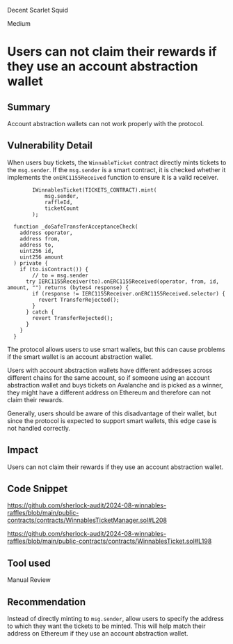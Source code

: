 Decent Scarlet Squid

Medium

# Users can not claim their rewards if they use an account abstraction wallet

## Summary
Account abstraction wallets can not work properly with the protocol.

## Vulnerability Detail
When users buy tickets, the `WinnableTicket` contract directly mints tickets to the `msg.sender`. If the `msg.sender` is a smart contract, it is checked whether it implements the `onERC1155Received` function to ensure it is a valid receiver.

```solidity
        IWinnablesTicket(TICKETS_CONTRACT).mint(
            msg.sender,
            raffleId,
            ticketCount
        );
```

```solidity
  function _doSafeTransferAcceptanceCheck(
    address operator,
    address from,
    address to,
    uint256 id,
    uint256 amount
  ) private {
    if (to.isContract()) {
        // to = msg.sender
      try IERC1155Receiver(to).onERC1155Received(operator, from, id, amount, "") returns (bytes4 response) {
        if (response != IERC1155Receiver.onERC1155Received.selector) {
          revert TransferRejected();
        }
      } catch {
        revert TransferRejected();
      }
    }
  }
```

The protocol allows users to use smart wallets, but this can cause problems if the smart wallet is an account abstraction wallet.

Users with account abstraction wallets have different addresses across different chains for the same account, so if someone using an account abstraction wallet and buys tickets on Avalanche and is picked as a winner, they might have a different address on Ethereum and therefore can not claim their rewards.

Generally, users should be aware of this disadvantage of their wallet, but since the protocol is expected to support smart wallets, this edge case is not handled correctly.

## Impact
Users can not claim their rewards if they use an account abstraction wallet.

## Code Snippet
https://github.com/sherlock-audit/2024-08-winnables-raffles/blob/main/public-contracts/contracts/WinnablesTicketManager.sol#L208

https://github.com/sherlock-audit/2024-08-winnables-raffles/blob/main/public-contracts/contracts/WinnablesTicket.sol#L198
## Tool used

Manual Review

## Recommendation
Instead of directly minting to `msg.sender`, allow users to specify the address to which they want the tickets to be minted. This will help match their address on Ethereum if they use an account abstraction wallet.